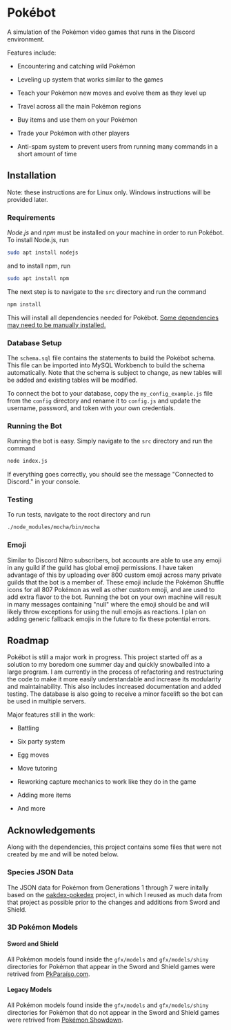 # Pokébot

A simulation of the Pokémon video games that runs in the Discord environment.

Features include:

* Encountering and catching wild Pokémon

* Leveling up system that works similar to the games

* Teach your Pokémon new moves and evolve them as they level up

* Travel across all the main Pokémon regions

* Buy items and use them on your Pokémon

* Trade your Pokémon with other players

* Anti-spam system to prevent users from running many commands in a short amount of time

## Installation

Note: these instructions are for Linux only. Windows instructions will be provided later.

### Requirements

*Node.js* and *npm* must be installed on your machine in order to run Pokébot. To install Node.js, run

```bash
sudo apt install nodejs
```

and to install npm, run

```bash
sudo apt install npm
```

The next step is to navigate to the `src` directory and run the command

```bash
npm install
```

This will install all dependencies needed for Pokébot. [Some dependencies may need to be manually installed.](https://stackoverflow.com/questions/35207380/how-to-install-npm-peer-dependencies-automatically/35207983)

### Database Setup

The `schema.sql` file contains the statements to build the Pokébot schema. This file can be imported into MySQL Workbench to build the schema automatically. Note that the schema is subject to change, as new tables will be added and existing tables will be modified.

To connect the bot to your database, copy the `my_config_example.js` file from the `config` directory and rename it to `config.js` and update the username, password, and token with your own credentials.

### Running the Bot

Running the bot is easy. Simply navigate to the `src` directory and run the command

```bash
node index.js
```

If everything goes correctly, you should see the message "Connected to Discord." in your console.

### Testing

To run tests, navigate to the root directory and run
```bash
./node_modules/mocha/bin/mocha
```

### Emoji

Similar to Discord Nitro subscribers, bot accounts are able to use any emoji in any guild if the guild has global emoji permissions. I have taken advantage of this by uploading over 800 custom emoji across many private guilds that the bot is a member of. These emoji include the Pokémon Shuffle icons for all 807 Pokémon as well as other custom emoji, and are used to add extra flavor to the bot. Running the bot on your own machine will result in many messages containing "null" where the emoji should be and will likely throw exceptions for using the null emojis as reactions. I plan on adding generic fallback emojis in the future to fix these potential errors.

## Roadmap

Pokébot is still a major work in progress. This project started off as a solution to my boredom one summer day and quickly snowballed into a large program. I am currently in the process of refactoring and restructuring the code to make it more easily understandable and increase its modularity and maintainability. This also includes increased documentation and added testing. The database is also going to receive a minor facelift so the bot can be used in multiple servers.

Major features still in the work:

* Battling

* Six party system

* Egg moves

* Move tutoring

* Reworking capture mechanics to work like they do in the game

* Adding more items

* And more

## Acknowledgements

Along with the dependencies, this project contains some files that were not created by me and will be noted below.

### Species JSON Data

The JSON data for Pokémon from Generations 1 through 7 were initally based on the [oakdex-pokedex](https://github.com/jalyna/oakdex-pokedex) project, in which I reused as much data from that project as possible prior to the changes and additions from Sword and Shield.

### 3D Pokémon Models

#### Sword and Shield

All Pokémon models found inside the `gfx/models` and `gfx/models/shiny` directories for Pokémon that appear in the Sword and Shield games were retrived from [PkParaíso.com](https://www.pkparaiso.com/espada_escudo/sprites_pokemon.php).

#### Legacy Models

All Pokémon models found inside the `gfx/models` and `gfx/models/shiny` directories for Pokémon that do not appear in the Sword and Shield games were retrived from [Pokémon Showdown](https://pokemonshowdown.com/).
